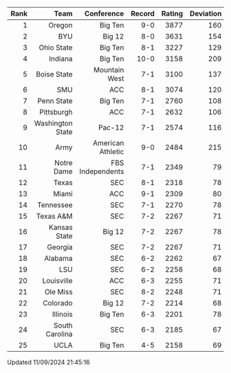 | Rank  | Team                 | Conference           | Record   | Rating | Deviation |
| ---:  | ---:                 | ---:                 | ---:     | ---:   | ---:      |
| 1     | Oregon               | Big Ten              | 9-0      | 3877   | 160       |
| 2     | BYU                  | Big 12               | 8-0      | 3631   | 154       |
| 3     | Ohio State           | Big Ten              | 8-1      | 3227   | 129       |
| 4     | Indiana              | Big Ten              | 10-0     | 3158   | 209       |
| 5     | Boise State          | Mountain West        | 7-1      | 3100   | 137       |
| 6     | SMU                  | ACC                  | 8-1      | 3074   | 120       |
| 7     | Penn State           | Big Ten              | 7-1      | 2760   | 108       |
| 8     | Pittsburgh           | ACC                  | 7-1      | 2632   | 106       |
| 9     | Washington State     | Pac-12               | 7-1      | 2574   | 116       |
| 10    | Army                 | American Athletic    | 9-0      | 2484   | 215       |
| 11    | Notre Dame           | FBS Independents     | 7-1      | 2349   | 79        |
| 12    | Texas                | SEC                  | 8-1      | 2318   | 78        |
| 13    | Miami                | ACC                  | 9-1      | 2309   | 80        |
| 14    | Tennessee            | SEC                  | 7-1      | 2270   | 78        |
| 15    | Texas A&M            | SEC                  | 7-2      | 2267   | 71        |
| 16    | Kansas State         | Big 12               | 7-2      | 2267   | 78        |
| 17    | Georgia              | SEC                  | 7-2      | 2267   | 71        |
| 18    | Alabama              | SEC                  | 6-2      | 2262   | 67        |
| 19    | LSU                  | SEC                  | 6-2      | 2258   | 68        |
| 20    | Louisville           | ACC                  | 6-3      | 2255   | 71        |
| 21    | Ole Miss             | SEC                  | 8-2      | 2248   | 71        |
| 22    | Colorado             | Big 12               | 7-2      | 2214   | 68        |
| 23    | Illinois             | Big Ten              | 6-3      | 2201   | 78        |
| 24    | South Carolina       | SEC                  | 6-3      | 2185   | 67        |
| 25    | UCLA                 | Big Ten              | 4-5      | 2158   | 69        |

Updated 11/09/2024 21:45:16

